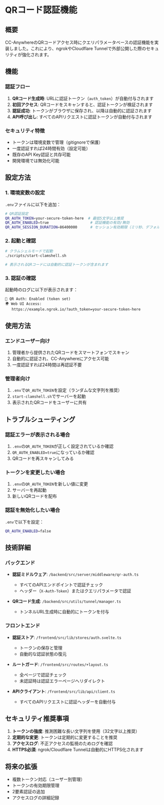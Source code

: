 # QRコード認証機能

## 概要

CC-AnywhereのQRコードアクセス時にクエリパラメータベースの認証機能を実装しました。これにより、ngrokやCloudflare Tunnelで外部公開した際のセキュリティが強化されます。

## 機能

### 認証フロー

1. **QRコード生成時**: URLに認証トークン（`auth_token`）が自動付与されます
2. **初回アクセス**: QRコードをスキャンすると、認証トークンが検証されます
3. **認証成功**: トークンがブラウザに保存され、以降は自動的に認証されます
4. **API呼び出し**: すべてのAPIリクエストに認証トークンが自動付与されます

### セキュリティ特徴

- トークンは環境変数で管理（gitignoreで保護）
- 一度認証すれば24時間有効（設定可能）
- 既存のAPI Key認証と共存可能
- 開発環境では無効化可能

## 設定方法

### 1. 環境変数の設定

`.env`ファイルに以下を追加：

```bash
# QR認証設定
QR_AUTH_TOKEN=your-secure-token-here  # 最低5文字以上推奨
QR_AUTH_ENABLED=true                   # 認証機能の有効/無効
QR_AUTH_SESSION_DURATION=86400000      # セッション有効期限（ミリ秒、デフォルト24時間）
```

### 2. 起動と確認

```bash
# クラムシェルモードで起動
./scripts/start-clamshell.sh

# 表示されるQRコードには自動的に認証トークンが含まれます
```

### 3. 認証の確認

起動時のログに以下が表示されます：

```
🔐 QR Auth: Enabled (token set)
🌍 Web UI Access:
   https://example.ngrok.io/?auth_token=your-secure-token-here
```

## 使用方法

### エンドユーザー向け

1. 管理者から提供されたQRコードをスマートフォンでスキャン
2. 自動的に認証され、CC-Anywhereにアクセス可能
3. 一度認証すれば24時間は再認証不要

### 管理者向け

1. `.env`で`QR_AUTH_TOKEN`を設定（ランダムな文字列を推奨）
2. `start-clamshell.sh`でサーバーを起動
3. 表示されたQRコードをユーザーに共有

## トラブルシューティング

### 認証エラーが表示される場合

1. `.env`の`QR_AUTH_TOKEN`が正しく設定されているか確認
2. `QR_AUTH_ENABLED=true`になっているか確認
3. QRコードを再スキャンしてみる

### トークンを変更したい場合

1. `.env`の`QR_AUTH_TOKEN`を新しい値に変更
2. サーバーを再起動
3. 新しいQRコードを配布

### 認証を無効化したい場合

`.env`で以下を設定：

```bash
QR_AUTH_ENABLED=false
```

## 技術詳細

### バックエンド

- **認証ミドルウェア**: `/backend/src/server/middleware/qr-auth.ts`
  - すべてのAPIエンドポイントで認証チェック
  - ヘッダー（`X-Auth-Token`）またはクエリパラメータで認証

- **QRコード生成**: `/backend/src/utils/tunnel/manager.ts`
  - トンネルURL生成時に自動的にトークンを付与

### フロントエンド

- **認証ストア**: `/frontend/src/lib/stores/auth.svelte.ts`
  - トークンの保存と管理
  - 自動的な認証状態の復元

- **ルートガード**: `/frontend/src/routes/+layout.ts`
  - 全ページで認証チェック
  - 未認証時は認証エラーページへリダイレクト

- **APIクライアント**: `/frontend/src/lib/api/client.ts`
  - すべてのAPIリクエストに認証ヘッダーを自動付与

## セキュリティ推奨事項

1. **トークンの強度**: 推測困難な長い文字列を使用（32文字以上推奨）
2. **定期的な変更**: トークンは定期的に変更することを推奨
3. **アクセスログ**: 不正アクセスの監視のためログを確認
4. **HTTPS必須**: ngrok/Cloudflare Tunnelは自動的にHTTPS化されます

## 将来の拡張

- 複数トークン対応（ユーザー別管理）
- トークンの有効期限管理
- 2要素認証の追加
- アクセスログの詳細記録